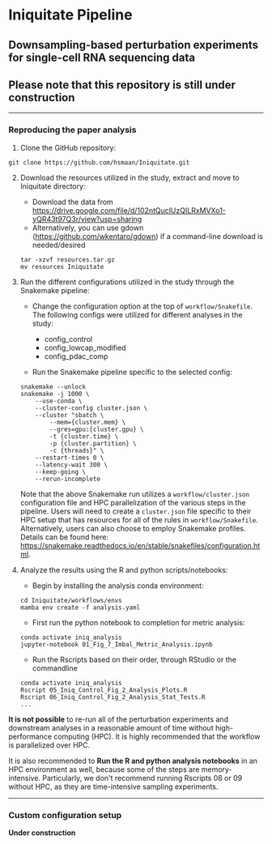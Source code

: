 # Iniquitate Pipeline

## Downsampling-based perturbation experiments for single-cell RNA sequencing data

## Please note that this repository is still under construction
***

### Reproducing the paper analysis 

1. Clone the GitHub repository:

```
git clone https://github.com/hsmaan/Iniquitate.git
```

2. Download the resources utilized in the study, extract and move to Iniquitate directory:


    - Download the data from https://drive.google.com/file/d/102ntQuclUzQILRxMVXo1-yQR43t97Q3r/view?usp=sharing
    - Alternatively, you can use gdown (https://github.com/wkentaro/gdown) if a command-line download is needed/desired

    ```
    tar -xzvf resources.tar.gz 
    mv resources Iniquitate
    ```

3. Run the different configurations utilized in the study through the Snakemake pipeline:

    - Change the configuration option at the top of `workflow/Snakefile`. The following configs were utilized for different analyses in the study:

        - config_control 
        - config_lowcap_modified
        - config_pdac_comp

    - Run the Snakemake pipeline specific to the selected config:

    ```
    snakemake --unlock 
    snakemake -j 1000 \
        --use-conda \
        --cluster-config cluster.json \
        --cluster "sbatch \
            --mem={cluster.mem} \
            --gres=gpu:{cluster.gpu} \
            -t {cluster.time} \
            -p {cluster.partition} \
            -c {threads}" \
        --restart-times 0 \
        --latency-wait 300 \
        --keep-going \
        --rerun-incomplete 
    ```

    Note that the above Snakemake run utilizes a `workflow/cluster.json` configuration file and HPC parallelization of the various steps in the pipeline. Users will need to create a `cluster.json` file specific to their HPC setup that has resources for all of the rules in `workflow/Snakefile`. Alternatively, users can also choose to employ Snakemake profiles. Details can be found here: https://snakemake.readthedocs.io/en/stable/snakefiles/configuration.html.


4. Analyze the results using the R and python scripts/notebooks:

    - Begin by installing the analysis conda environment:
    ```
    cd Iniquitate/workflows/envs
    mamba env create -f analysis.yaml
    ```

    - First run the python notebook to completion for metric analysis:
    ```
    conda activate iniq_analysis
    jupyter-notebook 01_Fig_7_Imbal_Metric_Analysis.ipynb
    ```
 
    - Run the Rscripts based on their order, through RStudio or the commandline 
    ```
    conda activate iniq_analysis
    Rscript 05_Iniq_Control_Fig_2_Analysis_Plots.R
    Rscript 06_Iniq_Control_Fig_2_Analysis_Stat_Tests.R
    ...
    ```

**It is not possible** to re-run all of the perturbation experiments and downstream analyses in a reasonable amount of time without high-performance computing (HPC). It is highly recommended that the workflow is parallelized over HPC.

It is also recommended to **Run the R and python analysis notebooks** in an HPC environment as well, because some of the steps are memory-intensive. Particularly, we don't recommend running Rscripts 08 or 09 without HPC, as they are time-intensive sampling experiments. 

***
### Custom configuration setup 

**Under construction**